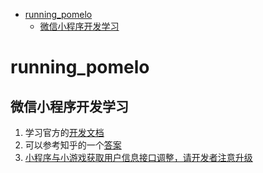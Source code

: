 <!-- TOC -->

- [running_pomelo](#running-pomelo)
    - [微信小程序开发学习](#)

<!-- /TOC -->

# running_pomelo
## 微信小程序开发学习
1. 学习官方的[开发文档](https://developers.weixin.qq.com/miniprogram/dev/index.html)
2. 可以参考知乎的一个[答案](https://www.zhihu.com/question/50907897)
3. [小程序与小游戏获取用户信息接口调整，请开发者注意升级](https://developers.weixin.qq.com/blogdetail?action=get_post_info&lang=zh_CN&token=1650183953&docid=0000a26e1aca6012e896a517556c01)

